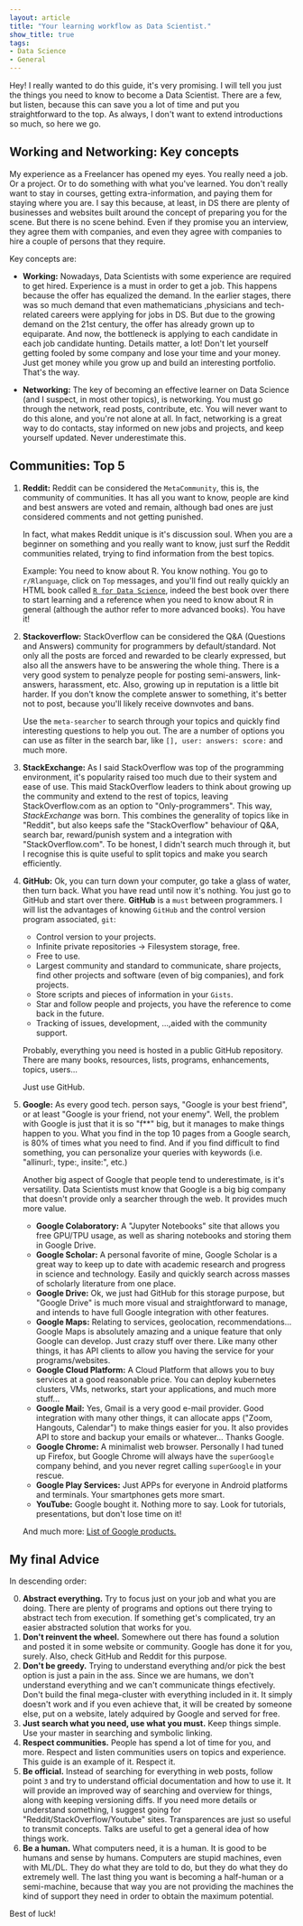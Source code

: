 ```yaml
---
layout: article
title: "Your learning workflow as Data Scientist."
show_title: true
tags:
- Data Science
- General
---
```


Hey! I really wanted to do this guide, it's very promising. I will tell you just the things you need to know to become a Data Scientist. There are a few, but listen, because this can save you a lot of time and put you straightforward to the top. As always, I don't  want to extend introductions so much, so here we go.

## Working and Networking: Key concepts

My experience as a Freelancer has opened my eyes. You really need a job. Or a project. Or to do something with what you've learned. You don't really want to stay in courses, getting extra-information, and paying them for staying where you are. I say this because, at least, in DS there are plenty of businesses and websites built around the concept of preparing you for the scene. But there is no scene behind. Even if they promise you an interview, they agree them with companies, and even they
agree with companies to hire a couple of persons that they require.

Key concepts are:

- **Working:** Nowadays, Data Scientists with some experience are required to get hired. Experience is a must in order to get a job. This happens because the offer has equalized the demand. In the earlier stages, there was so much demand that even mathematicians ,physicians and tech-related careers were applying for jobs in DS. But due to the growing demand on the 21st century, the offer has already grown up to equiparate. And now, the bottleneck is applying to each candidate in each job candidate hunting. Details matter, a lot! Don't let yourself getting fooled by some company and lose your time and your money. Just get money while you grow up and build an interesting portfolio. That's the way.

- **Networking:** The key of becoming an effective learner on Data Science (and I suspect, in most other topics), is networking. You must go through the network, read posts, contribute, etc. You will never want to do this alone, and you're not alone at all. In fact, networking is a great way to do contacts, stay informed on new jobs and projects, and keep yourself updated. Never underestimate this. 

## Communities: Top 5

1. **Reddit:** Reddit can be considered the `MetaCommunity`, this is, the community of communities. It has all you want to know, people are kind and best answers are voted and remain, although bad ones are just considered comments and not getting punished.

    In fact, what makes Reddit unique is it's discussion soul. When you are a beginner on something and you really want to know, just surf the Reddit communities related, trying to find information from the best topics.

    Example: You need to know about R. You know nothing. You go to `r/Rlanguage`, click on `Top` messages, and you'll find out really quickly an HTML book called [`R for Data Science`](https://r4ds.had.co.nz/), indeed the best book over there to start learning and a reference when you need to know about R in general (although the author refer to more advanced books). You have it!

2. **Stackoverflow:** StackOverflow can be considered the Q&A (Questions and Answers) community for programmers by default/standard. Not only all the posts are forced and rewarded to be clearly expressed, but also all the answers have to be answering the whole thing. There is a very good system to penalyze people for posting semi-answers, link-answers, harassment, etc. Also, growing up in reputation is a little bit harder. If you don't know the complete answer to something, it's better not to post, because you'll likely receive downvotes and bans.

    Use the `meta-searcher` to search through your topics and quickly find interesting questions to help you out. The are a number of options you can use as filter in the search bar, like `[], user: answers: score:` and much more.

3. **StackExchange:** As I said StackOverflow was top of the programming environment, it's popularity raised too much due to their system and ease of use. This maid StackOverflow leaders to think about growing up the community and extend to the rest of topics, leaving StackOverflow.com as an option to "Only-programmers". This way, *StackExchange* was born. This combines the generality of topics like in "Reddit", but also keeps safe the "StackOverflow" behaviour of Q&A, search bar, reward/punish system and a integration with "StackOverflow.com". To be honest, I didn't search much through it, but I recognise this is quite useful to split topics and make you search efficiently.

4. **GitHub:** Ok, you can turn down your computer, go take a glass of water, then turn back. What you have read until now it's nothing. You just go to GitHub and start over there. **GitHub** is a `must` between programmers. I will list the advantages of knowing `GitHub` and the control version program associated, `git`:

    - Control version to your projects.
    - Infinite private repositories -> Filesystem storage, free.
    - Free to use.
    - Largest community and standard to communicate, share projects, find other projects and software (even of big companies), and fork projects.
    - Store scripts and pieces of information in your `Gists`.
    - Star and follow people and projects, you have the reference to come back in the future.
    - Tracking of issues, development, ...,aided with the community support.

    Probably, everything you need is hosted in a public GitHub repository. There are many books, resources, lists, programs, enhancements, topics, users...

    Just use GitHub.

5. **Google:** As every good tech. person says, "Google is your best friend", or at least "Google is your friend, not your enemy". Well, the problem with Google is just that it is so "f\*\*" big, but it manages to make things happen to you. What you find in the top 10 pages from a Google search, is 80\% of times what you need to find. And if you find difficult to find something, you can personalize your queries with keywords (i.e. "allinurl:, type:, insite:", etc.)

    Another big aspect of Google that people tend to underestimate, is it's versatility. Data Scientists must know that Google is a big big company that doesn't provide only a searcher through the web. It provides much more value.
    
    - **Google Colaboratory:** A "Jupyter Notebooks" site that allows you free GPU/TPU usage, as well as sharing notebooks and storing them in Google Drive.
    - **Google Scholar:** A personal favorite of mine, Google Scholar is a great way to keep up to date with academic research and progress in science and technology. Easily and quickly search across masses of scholarly literature from one place.
    - **Google Drive:** Ok, we just had GitHub for this storage purpose, but "Google Drive" is much more visual and straightforward to manage, and intends to have full Google integration with other features.
    - **Google Maps:** Relating to services, geolocation, recommendations... Google Maps is absolutely amazing and a unique feature that only Google can develop. Just crazy stuff over there. Like many other things, it has API clients to allow you having the service for your programs/websites.
    - **Google Cloud Platform:** A Cloud Platform that allows you to buy services at a good reasonable price. You can deploy kubernetes clusters, VMs, networks, start your applications, and much more stuff...
    - **Google Mail:** Yes, Gmail is a very good e-mail provider. Good integration with many other things, it can allocate apps ("Zoom, Hangouts, Calendar") to make things easier for you. It also provides API to store and backup your emails or whatever... Thanks Google.
    - **Google Chrome:** A minimalist web browser. Personally I had tuned up Firefox, but Google Chrome will always have the `superGoogle` company behind, and you never regret calling `superGoogle` in your rescue.
    - **Google Play Services:** Just APPs for everyone in Android platforms and terminals. Your smartphones gets more smart.
    - **YouTube:** Google bought it. Nothing more to say. Look for tutorials, presentations, but don't lose time on it!

    And much more: [List of Google products.](https://en.wikipedia.org/wiki/List_of_Google_products)


## My final Advice

In descending order:

0. **Abstract everything.** Try to focus just on your job and what you are doing. There are plenty of programs and options out there trying to abstract tech from execution. If something get's complicated, try an easier abstracted solution that works for you.
1. **Don't reinvent the wheel.** Somewhere out there has found a solution and posted it in some website or community. Google has done it for you, surely. Also, check GitHub and Reddit for this purpose. 
2. **Don't be greedy.** Trying to understand everything and/or pick the best option is just a pain in the ass. Since we are humans, we don't understand everything and we can't communicate things efectively. Don't build the final mega-cluster with everything included in it. It simply doesn't work and if you even achieve that, it will be created by someone else, put on a website, lately adquired by Google and served for free.
3. **Just search what you need, use what you must.** Keep things simple. Use your master in searching and symbolic linking.
4. **Respect communities.** People has spend a lot of time for you, and more. Respect and listen communities users on topics and experience. This guide is an example of it. Respect it.
5. **Be official.** Instead of searching for everything in web posts, follow point `3` and try to understand official documentation and how to use it. It will provide an improved way of searching and overview for things, along with keeping versioning diffs. If you need more details or understand something, I suggest going for "Reddit/StackOverflow/Youtube" sites. Transparences are just so useful to transmit concepts. Talks are useful to get a general idea of how things work.
6. **Be a human.** What computers need, it is a human. It is good to be humans and sense by humans. Computers are stupid machines, even with ML/DL. They do what they are told to do, but they do what they do extremely well. The last thing you want is becoming a half-human or a semi-machine, because that way you are not providing the machines the kind of support they need in order to obtain the maximum potential.

Best of luck!
